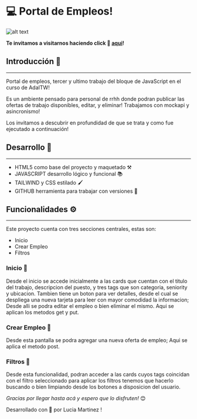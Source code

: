 # 💻 Portal de Empleos! 

![alt text]()


**Te invitamos a visitarnos haciendo click 🔗 [aqui](https://lumartinezz.github.io/portalDeEmpleo/)!**


## Introducción 📌
***

Portal de empleos, tercer y ultimo trabajo del bloque de JavaScript en el curso de AdaITW!

Es un ambiente pensado para personal de rrhh donde podran publicar las ofertas de trabajo disponibles, editar, y eliminar! Trabajamos con mockapi y asincronismo! 

Los invitamos a descubrir en profundidad de que se trata y como fue ejecutado a continuación!


## Desarrollo 📌
***

- HTML5 como base del proyecto y maquetado ⚒️
- JAVASCRIPT desarrollo lógico y funcional 📚
- TAILWIND y CSS estilado  🖌️
- GITHUB herramienta para trabajar con versiones 📂	

## Funcionalidades ⚙️
***

Este proyecto cuenta con tres secciones centrales, estas son:

- Inicio
- Crear Empleo 
- Filtros

### Inicio 📌

Desde el inicio se accede inicialmente a las cards que cuentan con el titulo del trabajo, descripcion del puesto, y tres tags que son categoria, seniority y ubicacion. Tambien tiene un boton para ver detalles, desde el cual se despliega una nueva tarjeta para leer con mayor comodidad la informacion; Desde alli se podra editar el empleo o bien eliminar el mismo. Aqui se aplican los metodos get y put.


### Crear Empleo 📌

Desde esta pantalla se podra agregar una nueva oferta de empleo; Aqui se aplica el metodo post.

### Filtros 📌

Desde esta funcionalidad, podran acceder a las cards cuyos tags coincidan con el filtro seleccionado para aplicar los filtros tenemos que hacerlo buscando o bien limpiando desde los botones a disposicion del usuario. 

*Gracias por llegar hasta acá y espero que lo disfruten!* 😊

Desarrollado con 💜 por Lucia Martinez !
